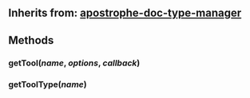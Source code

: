 ## Inherits from: [apostrophe-doc-type-manager](../apostrophe-doc-type-manager/browser-apostrophe-doc-type-manager.html)

## Methods
### getTool(*name*, *options*, *callback*)

### getToolType(*name*)

